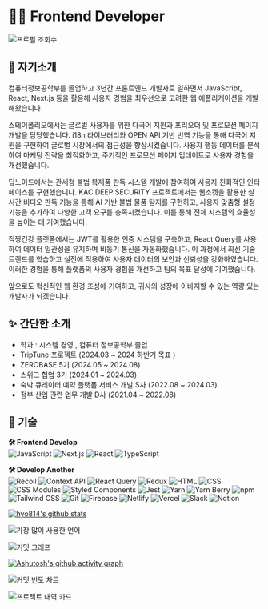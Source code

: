 # 👩‍💻 Frontend Developer


![프로필 조회수](https://komarev.com/ghpvc/?username=hyo814&style=flat-square)


## 💚 자기소개

컴퓨터정보공학부를 졸업하고 3년간 프론트엔드 개발자로 일하면서 JavaScript, React, Next.js 등을 활용해 사용자 경험을 최우선으로 고려한 웹 애플리케이션을 개발해왔습니다.

스테이폴리오에서는 글로벌 사용자를 위한 다국어 지원과 프리오더 및 프로모션 페이지 개발을 담당했습니다. 
i18n 라이브러리와 OPEN API 기반 번역 기능을 통해 다국어 지원을 구현하여 글로벌 시장에서의 접근성을 향상시켰습니다. 
사용자 행동 데이터를 분석하여 마케팅 전략을 최적화하고, 주기적인 프로모션 페이지 업데이트로 사용자 경험을 개선했습니다.

딥노이드에서는 관세청 불법 복제품 판독 시스템 개발에 참여하여 사용자 친화적인 인터페이스를 구현했습니다. 
KAC DEEP SECURITY 프로젝트에서는 웹소켓을 활용한 실시간 비디오 판독 기능을 통해 AI 기반 불법 물품 탐지를 구현하고, 사용자 맞춤형 설정 기능을 추가하여 다양한 고객 요구를 충족시켰습니다. 
이를 통해 전체 시스템의 효율성을 높이는 데 기여했습니다.

직짱건강 플랫폼에서는 JWT를 활용한 인증 시스템을 구축하고, React Query를 사용하여 데이터 일관성을 유지하며 비동기 통신을 자동화했습니다. 
이 과정에서 최신 기술 트렌드를 학습하고 실전에 적용하여 사용자 데이터의 보안과 신뢰성을 강화하였습니다. 
이러한 경험을 통해 플랫폼의 사용자 경험을 개선하고 팀의 목표 달성에 기여했습니다.

앞으로도 혁신적인 웹 환경 조성에 기여하고, 귀사의 성장에 이바지할 수 있는 역량 있는 개발자가 되겠습니다.


## ✨ 간단한 소개
- 학과 : 시스템 경영 , 컴퓨터 정보공학부 졸업
- TripTune 프로젝트 (2024.03 ~ 2024 하반기 목표 )
- ZEROBASE 5기 (2024.05 ~ 2024.08)
- 스위그 협업 3기 (2024.01 ~ 2024.03)
- 숙박 큐레이터 예약 플랫폼 서비스 개발 S사 (2022.08 ~ 2024.03)
- 정부 산업 관련 업무 개발 D사 (2021.04 ~ 2022.08)


## 📌 기술
**🛠 Frontend Develop** <br>
<img src="https://img.shields.io/badge/JavaScript-F7DF1E?style=flat-square&logo=javascript&logoColor=black" alt="JavaScript"/>
<img src="https://img.shields.io/badge/Next.js-000000?style=flat-square&logo=next.js&logoColor=white" alt="Next.js"/>
<img src="https://img.shields.io/badge/React-61DAFB?style=flat-square&logo=react&logoColor=black" alt="React"/>
<img src="https://img.shields.io/badge/TypeScript-3178C6?style=flat-square&logo=typescript&logoColor=white" alt="TypeScript"/>


**🛠 Develop Another** <br>
<img src="https://img.shields.io/badge/Recoil-3578E5?style=flat-square&logo=recoil&logoColor=white" alt="Recoil"/>
<img src="https://img.shields.io/badge/Context_API-61DAFB?style=flat-square&logo=react&logoColor=black" alt="Context API"/>
<img src="https://img.shields.io/badge/React_Query-FF4154?style=flat-square&logo=react-query&logoColor=white" alt="React Query"/>
<img src="https://img.shields.io/badge/Redux-764ABC?style=flat-square&logo=redux&logoColor=white" alt="Redux"/>
<img src="https://img.shields.io/badge/HTML-E34F26?style=flat-square&logo=html5&logoColor=white" alt="HTML"/>
<img src="https://img.shields.io/badge/CSS-1572B6?style=flat-square&logo=css3&logoColor=white" alt="CSS"/>
<img src="https://img.shields.io/badge/CSS_Modules-000000?style=flat-square&logo=css-modules&logoColor=white" alt="CSS Modules"/>
<img src="https://img.shields.io/badge/Styled_Components-DB7093?style=flat-square&logo=styled-components&logoColor=white" alt="Styled Components"/>
<img src="https://img.shields.io/badge/Jest-C21325?style=flat-square&logo=jest&logoColor=white" alt="Jest"/>
<img src="https://img.shields.io/badge/Yarn-2C8EBB?style=flat-square&logo=yarn&logoColor=white" alt="Yarn"/>
<img src="https://img.shields.io/badge/Yarn_Berry-2C8EBB?style=flat-square&logo=yarn&logoColor=white" alt="Yarn Berry"/>
<img src="https://img.shields.io/badge/npm-CB3837?style=flat-square&logo=npm&logoColor=white" alt="npm"/>
<img src="https://img.shields.io/badge/Tailwind_CSS-38B2AC?style=flat-square&logo=tailwind-css&logoColor=white" alt="Tailwind CSS"/>
<img src="https://img.shields.io/badge/Git-F05032?style=flat-square&logo=git&logoColor=white" alt="Git"/>
<img src="https://img.shields.io/badge/Firebase-FFCA28?style=flat-square&logo=firebase&logoColor=black" alt="Firebase"/>
<img src="https://img.shields.io/badge/Netlify-00C7B7?style=flat-square&logo=netlify&logoColor=white" alt="Netlify"/>
<img src="https://img.shields.io/badge/Vercel-000000?style=flat-square&logo=vercel&logoColor=white" alt="Vercel"/>
<img src="https://img.shields.io/badge/Slack-4A154B?style=flat-square&logo=slack&logoColor=white" alt="Slack"/>
<img src="https://img.shields.io/badge/Notion-000000?style=flat-square&logo=notion&logoColor=white" alt="Notion"/>


[![hyo814's github stats](https://github-readme-stats.vercel.app/api?username=hyo814)](https://github.com/anuraghazra/github-readme-stats)


![가장 많이 사용한 언어](https://github-readme-stats.vercel.app/api/top-langs/?username=hyo814&layout=compact&theme=radical)


![커밋 그래프](https://github-readme-streak-stats.herokuapp.com/?user=hyo814&theme=radical)


[![Ashutosh's github activity graph](https://github-readme-activity-graph.vercel.app/graph?username=hyo814&bg_color=0f2d3d&color=1cadfb&line=1cadfb&point=1cadfb&area=true&hide_border=true)](https://github.com/ashutosh00710/github-readme-activity-graph)


![커밋 빈도 차트](https://github-profile-summary-cards.vercel.app/api/cards/profile-details?username=hyo814&theme=radical)


![프로젝트 내역 카드](https://github-profile-summary-cards.vercel.app/api/cards/repos-per-language?username=hyo814&theme=radical)


